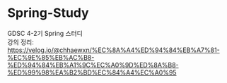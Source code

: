 # Spring-Study
GDSC 4-2기 Spring 스터디 <br>
강의 정리: https://velog.io/@chhaewxn/%EC%8A%A4%ED%94%84%EB%A7%81-%EC%9E%85%EB%AC%B8-%ED%94%84%EB%A1%9C%EC%A0%9D%ED%8A%B8-%ED%99%98%EA%B2%BD%EC%84%A4%EC%A0%95
